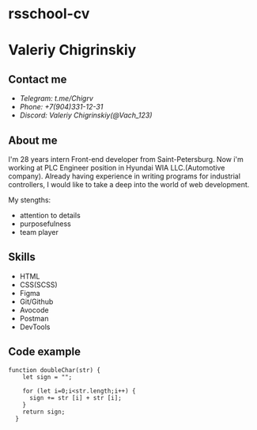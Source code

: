 # rsschool-cv
# **Valeriy Chigrinskiy**
## **Contact me**

*   *Telegram: t.me/Chigrv*
*   *Phone: +7(904)331-12-31*
*   *Discord: Valeriy Chigrinskiy(@Vach_123)*

## **About me**

I'm 28 years intern Front-end developer from Saint-Petersburg.
Now i'm working at PLC Engineer position in Hyundai WIA LLC.(Automotive company).
Already having experience in writing programs for industrial controllers,
I would like to take a deep into the world of web development.

My stengths:

*   attention to details
*   purposefulness
*   team player

## **Skills**

*   HTML
*   CSS(SCSS)
*   Figma
*   Git/Github
*   Avocode
*   Postman
*   DevTools

## **Code example**

```
function doubleChar(str) {
    let sign = "";
    
    for (let i=0;i<str.length;i++) {
      sign += str [i] + str [i];
    }
    return sign;
  }

```
